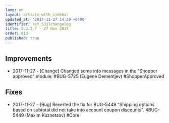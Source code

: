 ```yaml
---
lang: en
layout: article_with_sidebar
updated_at: '2017-11-27 14:39 +0400'
identifier: ref_5337changelog
title: 5.3.3.7 - 27 Nov 2017
order: 813
published: true
---
```

## Improvements
* 2017-11-27 - [Change] Changed some info messages in the "Shopper approved" module. #BUG-5725 (Eugene Dementjev) #ShopperApproved

## Fixes
* 2017-11-27 - [Bug] Reverted the fix for BUG-5449 "Shipping options based on subtotal did not take into account coupon discounts". #BUG-5449 (Maxim Kuznetsov) #Core


